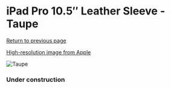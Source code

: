 # iPad Pro 10.5″ Leather Sleeve - Taupe

[Return to previous page](/ipad_pro105)

[High-resolution image from Apple](https://store.storeimages.cdn-apple.com/8756/as-images.apple.com/is/MPU02?wid=4500&hei=4500&fmt=png)

<div style="width: 384px"><img src="/everypreview/MPU02.png" alt="Taupe"></div>

### Under construction
